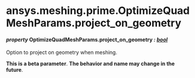 # ansys.meshing.prime.OptimizeQuadMeshParams.project_on_geometry



#### *property* OptimizeQuadMeshParams.project_on_geometry *: [bool](https://docs.python.org/3.11/library/functions.html#bool)*

Option to project on geometry when meshing.

**This is a beta parameter**. **The behavior and name may change in the future**.

<!-- !! processed by numpydoc !! -->
